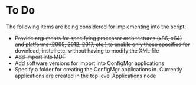 # To Do
The following items are being considered for implementing into the script:

* ~~Provide arguments for specifying processor architectures (x86, x64) and platforms (2005, 2012, 2017, etc.) to enable only those specified for download, install etc. without having to modify the XML file~~
* ~~Add import into MDT~~
* Add software versions for import into ConfigMgr applications
* Specify a folder for creating the ConfigMgr applications in. Currently applications are created in the top level Applications node